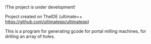 !The project is under development!

Project created on TheIDE  (ultimate++ https://github.com/ultimatepp/ultimatepp)

This is a program for generating gcode for portal milling machines, for drilling an array of holes.
